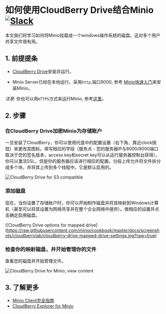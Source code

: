# 如何使用CloudBerry Drive结合Minio [![Slack](https://slack.minio.io/slack?type=svg)](https://slack.minio.io)

本文我们将学习如何将Minio挂载成一个windows操作系统的磁盘。这对多个用户共享文件很有用。

## 1. 前提提条

* [CloudBerry Drive](http://www.cloudberrylab.com/drive/)安装并运行。

* Minio Server已经在本地运行，采用``http``,端口9000, 参考 [Minio快速入门](https://docs.minio.io/docs/minio-quickstart-guide)来安装Minio。

_注意:_ 你也可以用``HTTPS``方式来运行Minio, 参考[这里](https://docs.minio.io/docs/generate-let-s-encypt-certificate-using-concert-for-minio)。

## 2. 步骤

### 在CloudBerry Drive加密Minio为存储账户

一旦安装了CloudBerry，你可以使用托盘中的配置设置（右下角，靠近clock按钮）来更改其图标。填写相应的字段（服务点 - 您的服务器IP与8000/9000端口取决于您的签名版本，access key和secret key可以从运行服务器控制台获得）。你可以激活SSL，但是你的服务器应该进行相应的配置。分段上传允许将文件拆分成多个块，并将其上传到多个线程中。它是默认启用的。

  ![CloudBerry Drive for S3 compatible](https://raw.githubusercontent.com/minio/cookbook/master/docs/screenshots/cloudberrylab/cloudberry-drive-storage-minio-configuration.jpg?raw=true)

### 添加磁盘

现在，当你设置了存储帐户时，你可以开始制作磁盘并将其映射到Windows计算机（甚至可以将其设置为网络共享并在整个企业网络中提供）。做相应的设置并点击确定启用磁盘。

  ![CloudBerry Drive options for mapped drive] (https://raw.githubusercontent.com/minio/cookbook/master/docs/screenshots/cloudberrylab/cloudberry-drive-mapped-drive-settings.jpg?raw=true)


### 检查你的映射磁盘，并开始管理你的文件

查看您的磁盘并开始管理文件。

  ![CloudBerry Drive for Minio, view content](https://raw.githubusercontent.com/minio/cookbook/master/docs/screenshots/cloudberrylab/cloudberry-drive-mapped-disk-show-content.jpg?raw=true)

## 3. 了解更多

* [Minio Client完全指南](https://docs.minio.io/docs/minio-client-complete-guide)
* [CloudBerry Explorer for Minio](http://www.cloudberrylab.com/explorer)
